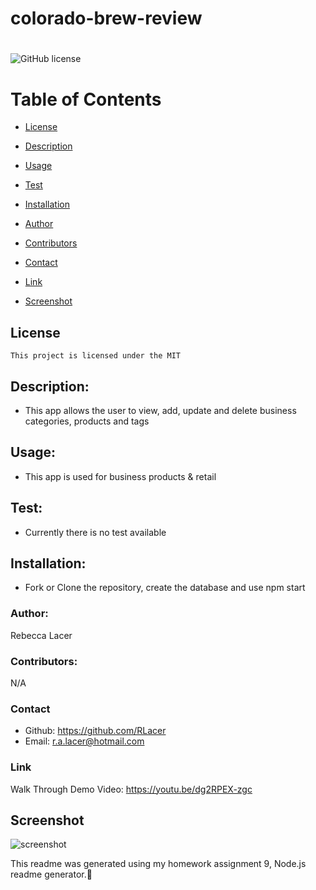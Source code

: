 # colorado-brew-review
# 
  ![GitHub license](https://img.shields.io/badge/license-MIT-blue.svg)

  # Table of Contents       

* [License](#license)

 * [Description](#description)
 * [Usage](#usage)
 * [Test](#test)
 * [Installation](#installation)
 * [Author](#author)
 * [Contributors](#contributors)
 * [Contact](#contact)
 * [Link](#link)
 * [Screenshot](#screenshot)
 
## License
    
    This project is licensed under the MIT
 
 ## Description:
 * This app allows the user to view, add, update and delete business categories, products and tags
 
 ## Usage:
 * This app is used for business products & retail
 
 ## Test:
  * Currently there is no test available
 
 
 ## Installation:
 * Fork or Clone the repository, create the database and use npm start
 
 ### Author:
  Rebecca Lacer 
 
 
 ### Contributors:
  N/A
 
 
 ### Contact
 
* Github: https://github.com/RLacer
* Email: r.a.lacer@hotmail.com

### Link
Walk Through Demo Video: https://youtu.be/dg2RPEX-zgc 

## Screenshot
![screenshot](assets/images/14hw.PNG)



<footer>This readme was generated using my homework assignment 9, Node.js readme generator.🏫</footer>